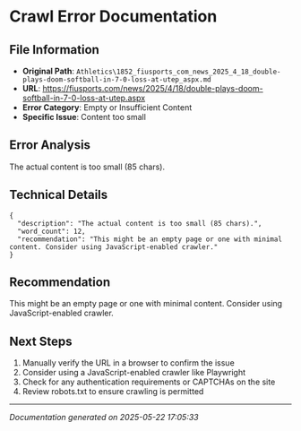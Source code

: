 # Crawl Error Documentation

## File Information
- **Original Path**: `Athletics\1852_fiusports_com_news_2025_4_18_double-plays-doom-softball-in-7-0-loss-at-utep_aspx.md`
- **URL**: https://fiusports.com/news/2025/4/18/double-plays-doom-softball-in-7-0-loss-at-utep.aspx
- **Error Category**: Empty or Insufficient Content
- **Specific Issue**: Content too small

## Error Analysis
The actual content is too small (85 chars).

## Technical Details
```
{
  "description": "The actual content is too small (85 chars).",
  "word_count": 12,
  "recommendation": "This might be an empty page or one with minimal content. Consider using JavaScript-enabled crawler."
}
```

## Recommendation
This might be an empty page or one with minimal content. Consider using JavaScript-enabled crawler.

## Next Steps
1. Manually verify the URL in a browser to confirm the issue
2. Consider using a JavaScript-enabled crawler like Playwright
3. Check for any authentication requirements or CAPTCHAs on the site
4. Review robots.txt to ensure crawling is permitted

---
*Documentation generated on 2025-05-22 17:05:33*
